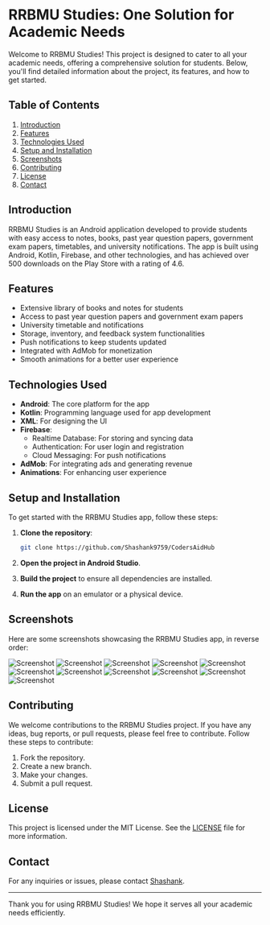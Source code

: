 # RRBMU Studies: One Solution for Academic Needs

Welcome to RRBMU Studies! This project is designed to cater to all your academic needs, offering a comprehensive solution for students. Below, you'll find detailed information about the project, its features, and how to get started.

## Table of Contents
1. [Introduction](#introduction)
2. [Features](#features)
3. [Technologies Used](#technologies-used)
4. [Setup and Installation](#setup-and-installation)
5. [Screenshots](#screenshots)
6. [Contributing](#contributing)
7. [License](#license)
8. [Contact](#contact)

## Introduction
RRBMU Studies is an Android application developed to provide students with easy access to notes, books, past year question papers, government exam papers, timetables, and university notifications. The app is built using Android, Kotlin, Firebase, and other technologies, and has achieved over 500 downloads on the Play Store with a rating of 4.6.

## Features
- Extensive library of books and notes for students
- Access to past year question papers and government exam papers
- University timetable and notifications
- Storage, inventory, and feedback system functionalities
- Push notifications to keep students updated
- Integrated with AdMob for monetization
- Smooth animations for a better user experience

## Technologies Used
- **Android**: The core platform for the app
- **Kotlin**: Programming language used for app development
- **XML**: For designing the UI
- **Firebase**:
  - Realtime Database: For storing and syncing data
  - Authentication: For user login and registration
  - Cloud Messaging: For push notifications
- **AdMob**: For integrating ads and generating revenue
- **Animations**: For enhancing user experience

## Setup and Installation
To get started with the RRBMU Studies app, follow these steps:

1. **Clone the repository**:
    ```bash
    git clone https://github.com/Shashank9759/CodersAidHub
    ```

2. **Open the project in Android Studio**.

3. **Build the project** to ensure all dependencies are installed.

4. **Run the app** on an emulator or a physical device.

## Screenshots
Here are some screenshots showcasing the RRBMU Studies app, in reverse order:

![Screenshot](https://github.com/Shashank9759/CodersAidHub/assets/96882899/c48928e8-255a-4fdf-a47f-a32fdd6868f0)
![Screenshot](https://github.com/Shashank9759/CodersAidHub/assets/96882899/bcf0553f-ce6a-4b76-9e5c-439ed70612bc)
![Screenshot](https://github.com/Shashank9759/CodersAidHub/assets/96882899/cda549bd-208e-4177-b8ff-50a2a7ca0ff7)
![Screenshot](https://github.com/Shashank9759/CodersAidHub/assets/96882899/cab91694-3718-44cb-9709-cb738dfe0ce4)
![Screenshot](https://github.com/Shashank9759/CodersAidHub/assets/96882899/f9c088b2-a3c5-4236-a389-9d76120ab0b2)
![Screenshot](https://github.com/Shashank9759/CodersAidHub/assets/96882899/0fbeb930-6718-4f9f-ace1-088e89b52b80)
![Screenshot](https://github.com/Shashank9759/CodersAidHub/assets/96882899/de76b7a1-7f39-4d89-98f7-77e170bf0f5b)
![Screenshot](https://github.com/Shashank9759/CodersAidHub/assets/96882899/c7e34ba1-364e-4713-85f0-f003cfedeb9b)
![Screenshot](https://github.com/Shashank9759/CodersAidHub/assets/96882899/af648e57-c41e-453b-9ee9-e41e5aa4efff)
![Screenshot](https://github.com/Shashank9759/CodersAidHub/assets/96882899/269ebb4f-e5be-458a-9254-7846dcddbbae)
![Screenshot](https://github.com/Shashank9759/CodersAidHub/assets/96882899/73eedde7-b522-4d79-bffe-ebe5b2e2651a)

## Contributing
We welcome contributions to the RRBMU Studies project. If you have any ideas, bug reports, or pull requests, please feel free to contribute. Follow these steps to contribute:

1. Fork the repository.
2. Create a new branch.
3. Make your changes.
4. Submit a pull request.

## License
This project is licensed under the MIT License. See the [LICENSE](LICENSE) file for more information.

## Contact
For any inquiries or issues, please contact [Shashank](https://github.com/Shashank9759).

---

Thank you for using RRBMU Studies! We hope it serves all your academic needs efficiently.